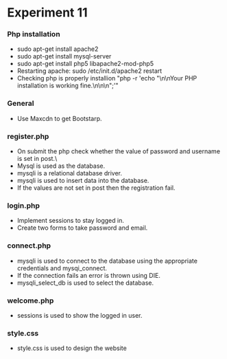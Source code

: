 # Experiment 11 

### Php installation

* sudo apt-get install apache2
* sudo apt-get install mysql-server
* sudo apt-get install php5 libapache2-mod-php5
* Restarting apache: sudo /etc/init.d/apache2 restart
* Checking php is properly installion "php -r 'echo "\n\nYour PHP installation is working fine.\n\n\n";'"


### General

* Use Maxcdn to get Bootstarp.


### register.php

* On submit the php  check whether the value of  password and username is set in post.\
* Mysql is used as the database.
* mysqli is a relational database driver.
* mysqli is used to insert data into the database.
* If the values are not set in post then the registration fail.


### login.php

* Implement sessions to stay logged in.
* Create two forms to take password and email.

### connect.php

* mysqli is used to connect to the database using the appropriate credentials and mysqi_connect.
* If the connection fails an error is thrown using DIE.
* mysqli_select_db is used to select the database.

### welcome.php

* sessions is used to show the logged in user.

### style.css

* style.css is used to design the website


